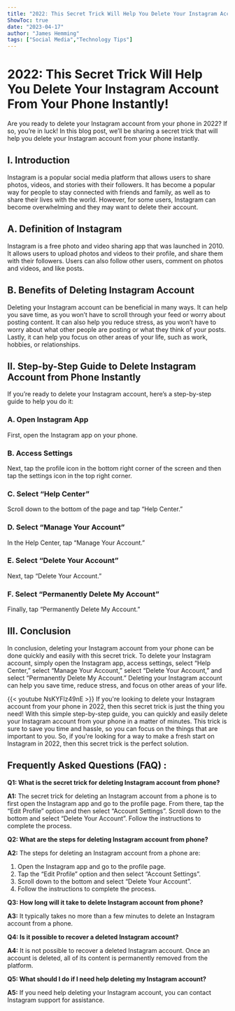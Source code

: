 ```yaml
---
title: "2022: This Secret Trick Will Help You Delete Your Instagram Account From Your Phone Instantly!"
ShowToc: true 
date: "2023-04-17"
author: "James Hemming" 
tags: ["Social Media","Technology Tips"]
---
```

# 2022: This Secret Trick Will Help You Delete Your Instagram Account From Your Phone Instantly!

Are you ready to delete your Instagram account from your phone in 2022? If so, you’re in luck! In this blog post, we’ll be sharing a secret trick that will help you delete your Instagram account from your phone instantly. 

## I. Introduction

Instagram is a popular social media platform that allows users to share photos, videos, and stories with their followers. It has become a popular way for people to stay connected with friends and family, as well as to share their lives with the world. However, for some users, Instagram can become overwhelming and they may want to delete their account. 

## A. Definition of Instagram

Instagram is a free photo and video sharing app that was launched in 2010. It allows users to upload photos and videos to their profile, and share them with their followers. Users can also follow other users, comment on photos and videos, and like posts. 

## B. Benefits of Deleting Instagram Account

Deleting your Instagram account can be beneficial in many ways. It can help you save time, as you won’t have to scroll through your feed or worry about posting content. It can also help you reduce stress, as you won’t have to worry about what other people are posting or what they think of your posts. Lastly, it can help you focus on other areas of your life, such as work, hobbies, or relationships. 

## II. Step-by-Step Guide to Delete Instagram Account from Phone Instantly

If you’re ready to delete your Instagram account, here’s a step-by-step guide to help you do it: 

### A. Open Instagram App

First, open the Instagram app on your phone. 

### B. Access Settings

Next, tap the profile icon in the bottom right corner of the screen and then tap the settings icon in the top right corner. 

### C. Select “Help Center”

Scroll down to the bottom of the page and tap “Help Center.” 

### D. Select “Manage Your Account”

In the Help Center, tap “Manage Your Account.” 

### E. Select “Delete Your Account”

Next, tap “Delete Your Account.” 

### F. Select “Permanently Delete My Account”

Finally, tap “Permanently Delete My Account.” 

## III. Conclusion

In conclusion, deleting your Instagram account from your phone can be done quickly and easily with this secret trick. To delete your Instagram account, simply open the Instagram app, access settings, select “Help Center,” select “Manage Your Account,” select “Delete Your Account,” and select “Permanently Delete My Account.” Deleting your Instagram account can help you save time, reduce stress, and focus on other areas of your life.

{{< youtube NsKYFlz49nE >}} 
If you're looking to delete your Instagram account from your phone in 2022, then this secret trick is just the thing you need! With this simple step-by-step guide, you can quickly and easily delete your Instagram account from your phone in a matter of minutes. This trick is sure to save you time and hassle, so you can focus on the things that are important to you. So, if you're looking for a way to make a fresh start on Instagram in 2022, then this secret trick is the perfect solution.

## Frequently Asked Questions (FAQ) :
**Q1: What is the secret trick for deleting Instagram account from phone?**

**A1:** The secret trick for deleting an Instagram account from a phone is to first open the Instagram app and go to the profile page. From there, tap the “Edit Profile” option and then select “Account Settings”. Scroll down to the bottom and select “Delete Your Account”. Follow the instructions to complete the process.

**Q2: What are the steps for deleting Instagram account from phone?**

**A2:** The steps for deleting an Instagram account from a phone are: 

1. Open the Instagram app and go to the profile page. 
2. Tap the “Edit Profile” option and then select “Account Settings”. 
3. Scroll down to the bottom and select “Delete Your Account”. 
4. Follow the instructions to complete the process.

**Q3: How long will it take to delete Instagram account from phone?**

**A3:** It typically takes no more than a few minutes to delete an Instagram account from a phone.

**Q4: Is it possible to recover a deleted Instagram account?**

**A4:** It is not possible to recover a deleted Instagram account. Once an account is deleted, all of its content is permanently removed from the platform.

**Q5: What should I do if I need help deleting my Instagram account?**

**A5:** If you need help deleting your Instagram account, you can contact Instagram support for assistance.


